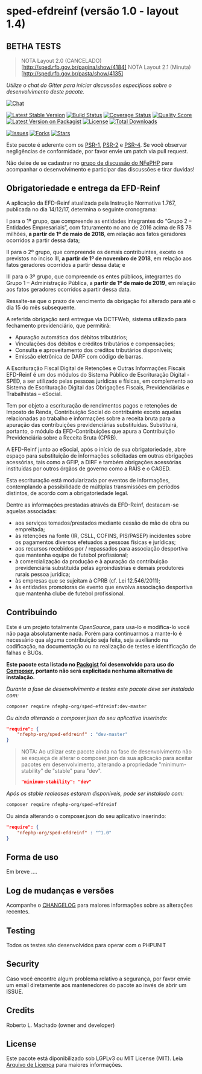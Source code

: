 # sped-efdreinf (versão 1.0 - layout 1.4)

## BETHA TESTS

> NOTA Layout 2.0 (CANCELADO)[http://sped.rfb.gov.br/pagina/show/4184]
> NOTA Layout 2.1 (Minuta)[http://sped.rfb.gov.br/pasta/show/4135]


*Utilize o chat do Gitter para iniciar discussões especificas sobre o desenvolvimento deste pacote.*

[![Chat][ico-gitter]][link-gitter]

[![Latest Stable Version][ico-stable]][link-packagist]
[![Build Status][ico-travis]][link-travis]
[![Coverage Status][ico-scrutinizer]][link-scrutinizer]
[![Quality Score][ico-code-quality]][link-code-quality]
[![Latest Version on Packagist][ico-version]][link-packagist]
[![License][ico-license]][link-packagist]
[![Total Downloads][ico-downloads]][link-downloads]

[![Issues][ico-issues]][link-issues]
[![Forks][ico-forks]][link-forks]
[![Stars][ico-stars]][link-stars]

Este pacote é aderente com os [PSR-1], [PSR-2] e [PSR-4]. Se você observar negligências de conformidade, por favor envie um patch via pull request.

[PSR-1]: https://github.com/php-fig/fig-standards/blob/master/accepted/PSR-1-basic-coding-standard.md
[PSR-2]: https://github.com/php-fig/fig-standards/blob/master/accepted/PSR-2-coding-style-guide.md
[PSR-4]: https://github.com/php-fig/fig-standards/blob/master/accepted/PSR-4-autoloader.md

Não deixe de se cadastrar no [grupo de discussão do NFePHP](http://groups.google.com/group/nfephp) para acompanhar o desenvolvimento e participar das discussões e tirar duvidas!

## Obrigatoriedade e entrega da EFD-Reinf
A aplicação da EFD-Reinf atualizada pela Instrução Normativa 1.767, publicada no dia 14/12/17, determina o seguinte cronograma:

I   para o 1º grupo, que compreende as entidades integrantes do “Grupo 2 – Entidades Empresariais”, com faturamento no ano de 2016 acima de R$ 78 milhões, **a partir de 1º de maio de 2018**, em relação aos fatos geradores ocorridos a partir dessa data;

II  para o 2º grupo, que compreende os demais contribuintes, exceto os previstos no inciso III, **a partir de 1º de novembro de 2018**, em relação aos fatos geradores ocorridos a partir dessa data; e

III para o 3º grupo, que compreende os entes públicos, integrantes do Grupo 1 – Administração Pública, a **partir de 1º de maio de 2019**, em relação aos fatos geradores ocorridos a partir dessa data.

Ressalte-se que o prazo de vencimento da obrigação foi alterado para até o dia 15 do mês subsequente.

A referida obrigação será entregue via DCTFWeb, sistema utilizado para fechamento previdenciário, que permitirá: 

- Apuração automática dos débitos tributários;
- Vinculações dos débitos e créditos tributários e compensações;
- Consulta e aproveitamento dos créditos tributários disponíveis;
- Emissão eletrônica de DARF com código de barras.


A Escrituração Fiscal Digital de Retenções e Outras Informações Fiscais EFD-Reinf é um dos módulos do Sistema Público de Escrituração Digital - SPED, a ser utilizado pelas pessoas jurídicas e físicas, em complemento ao Sistema de Escrituração Digital das Obrigações Fiscais, Previdenciárias e Trabalhistas – eSocial.
 
Tem por objeto a escrituração de rendimentos pagos e retenções de Imposto de Renda, Contribuição Social do contribuinte exceto aquelas relacionadas ao trabalho e informações sobre a receita bruta para a apuração das contribuições previdenciárias substituídas. Substituirá, portanto, o módulo da EFD-Contribuições que apura a Contribuição Previdenciária sobre a Receita Bruta (CPRB).
 
A EFD-Reinf junto ao eSocial, após o início de sua obrigatoriedade, abre espaço para substituição de informações solicitadas em outras obrigações acessórias, tais como a GFIP, a DIRF e também obrigações acessórias instituídas por outros órgãos de governo como a RAIS e o CAGED.
 
Esta escrituração está modularizada por eventos de informações, contemplando a possibilidade de múltiplas transmissões em períodos distintos, de acordo com a obrigatoriedade legal.
 
Dentre as informações prestadas através da EFD-Reinf, destacam-se aquelas associadas:

- aos serviços tomados/prestados mediante cessão de mão de obra ou empreitada;
- às retenções na fonte (IR, CSLL, COFINS, PIS/PASEP) incidentes sobre os pagamentos diversos efetuados a pessoas físicas e jurídicas;
- aos recursos recebidos por / repassados para associação desportiva que mantenha equipe de futebol profissional;
- à comercialização da produção e à apuração da contribuição previdenciária substituída pelas agroindústrias e demais produtores rurais pessoa jurídica;
- às empresas que se sujeitam à CPRB (cf. Lei 12.546/2011);
- às entidades promotoras de evento que envolva associação desportiva que mantenha clube de futebol profissional.

## Contribuindo
Este é um projeto totalmente *OpenSource*, para usa-lo e modifica-lo você não paga absolutamente nada. Porém para continuarmos a mante-lo é necessário qua alguma contribuição seja feita, seja auxiliando na codificação, na documentação ou na realização de testes e identificação de falhas e BUGs.

**Este pacote esta listado no [Packgist](https://packagist.org/) foi desenvolvido para uso do [Composer](https://getcomposer.org/), portanto não será explicitada nenhuma alternativa de instalação.**

*Durante a fase de desenvolvimento e testes este pacote deve ser instalado com:*
```bash
composer require nfephp-org/sped-efdreinf:dev-master
```

*Ou ainda alterando o composer.json do seu aplicativo inserindo:*
```json
"require": {
    "nfephp-org/sped-efdreinf" : "dev-master"
}
```

> NOTA: Ao utilizar este pacote ainda na fase de desenvolvimento não se esqueça de alterar o composer.json da sua aplicação para aceitar pacotes em desenvolvimento, alterando a propriedade "minimum-stability" de "stable" para "dev".
> ```json
> "minimum-stability": "dev"
> ```

*Após os stable realeases estarem disponíveis, pode ser instalado com:*
```bash
composer require nfephp-org/sped-efdreinf
```
Ou ainda alterando o composer.json do seu aplicativo inserindo:
```json
"require": {
    "nfephp-org/sped-efdreinf" : "^1.0"
}
```

## Forma de uso
Em breve ....

## Log de mudanças e versões
Acompanhe o [CHANGELOG](CHANGELOG.md) para maiores informações sobre as alterações recentes.

## Testing

Todos os testes são desenvolvidos para operar com o PHPUNIT

## Security

Caso você encontre algum problema relativo a segurança, por favor envie um email diretamente aos mantenedores do pacote ao invés de abrir um ISSUE.

## Credits

Roberto L. Machado (owner and developer)

## License

Este pacote está diponibilizado sob LGPLv3 ou MIT License (MIT). Leia  [Arquivo de Licença](LICENSE.md) para maiores informações.

[ico-stable]: https://poser.pugx.org/nfephp-org/sped-efdreinf/version
[ico-stars]: https://img.shields.io/github/stars/nfephp-org/sped-efdreinf.svg?style=flat-square
[ico-forks]: https://img.shields.io/github/forks/nfephp-org/sped-efdreinf.svg?style=flat-square
[ico-issues]: https://img.shields.io/github/issues/nfephp-org/sped-efdreinf.svg?style=flat-square
[ico-travis]: https://img.shields.io/travis/nfephp-org/sped-efdreinf/master.svg?style=flat-square
[ico-scrutinizer]: https://img.shields.io/scrutinizer/coverage/g/nfephp-org/sped-efdreinf.svg?style=flat-square
[ico-code-quality]: https://img.shields.io/scrutinizer/g/nfephp-org/sped-efdreinf.svg?style=flat-square
[ico-downloads]: https://img.shields.io/packagist/dt/nfephp-org/sped-efdreinf.svg?style=flat-square
[ico-version]: https://img.shields.io/packagist/v/nfephp-org/sped-efdreinf.svg?style=flat-square
[ico-license]: https://poser.pugx.org/nfephp-org/nfephp/license.svg?style=flat-square
[ico-gitter]: https://img.shields.io/badge/GITTER-4%20users%20online-green.svg?style=flat-square

[link-packagist]: https://packagist.org/packages/nfephp-org/sped-efdreinf
[link-travis]: https://travis-ci.org/nfephp-org/sped-efdreinf
[link-scrutinizer]: https://scrutinizer-ci.com/g/nfephp-org/sped-efdreinf/code-structure
[link-code-quality]: https://scrutinizer-ci.com/g/nfephp-org/sped-efdreinf
[link-downloads]: https://packagist.org/packages/nfephp-org/sped-efdreinf
[link-author]: https://github.com/nfephp-org
[link-issues]: https://github.com/nfephp-org/sped-efdreinf/issues
[link-forks]: https://github.com/nfephp-org/sped-efdreinf/network
[link-stars]: https://github.com/nfephp-org/sped-efdreinf/stargazers
[link-gitter]: https://gitter.im/nfephp-org/sped-efdreinf?utm_source=badge&utm_medium=badge&utm_campaign=pr-badge&utm_content=badge
